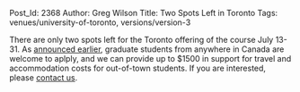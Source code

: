 Post_Id: 2368
Author: Greg Wilson
Title: Two Spots Left in Toronto
Tags: venues/university-of-toronto, versions/version-3

<p>There are only two spots left for the Toronto offering of the course July 13-31. As <a href="{{root_path}}/blog/2009/04/software-carpentry-in-toronto-july-13-31-2008.html">announced earlier</a>, graduate students from anywhere in Canada are welcome to aplply, and we can provide up to $1500 in support for travel and accommodation costs for out-of-town students. If you are interested, please <a href="mailto:{{contact_email}}">contact us</a>.</p>
